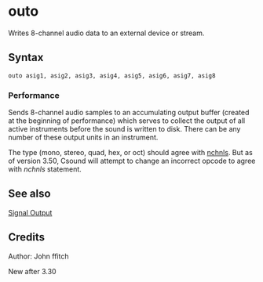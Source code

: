 <!--
id:outo
category:Signal I/O:Signal Output
-->
# outo
Writes 8-channel audio data to an external device or stream.

## Syntax
``` csound-orc
outo asig1, asig2, asig3, asig4, asig5, asig6, asig7, asig8
```

### Performance

Sends 8-channel audio samples to an accumulating output buffer (created at the beginning of performance) which serves to collect the output of all active instruments before the sound is written to disk. There can be any number of these output units in an instrument.

The type (mono, stereo, quad, hex, or oct) should agree with [nchnls](../../opcodes/nchnls). But as of version 3.50, Csound will attempt to change an incorrect opcode to agree with _nchnls_ statement.

## See also

[Signal Output](../../sigio/output)

## Credits

Author: John ffitch

New after 3.30
